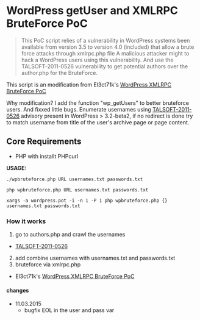 WordPress getUser and XMLRPC BruteForce PoC
===========

> This PoC script relies of a vulnerability in WordPress systems been available from version 3.5 to version 4.0 (included) that allow a brute force attacks through xmlrpc.php file A malicious attacker might to hack a WordPress users using this vulnerability. And use the TALSOFT-2011-0526 vulnerability to get potential authors over the author.php for the BruteForce.

This script is an modification from El3ct71k's [WordPress XMLRPC BruteForce PoC](https://github.com/El3ct71k/WordPress-XMLRPC-BruteForce-PoC)

Why modification? I add the function "wp_getUsers" to better bruteforce users. And fixxed little bugs. Enumerate usernames using [TALSOFT-2011-0526](http://seclists.org/fulldisclosure/2011/May/493) advisory present in WordPress > 3.2-beta2, if no redirect is done try to match username from title of the user's archive page or page content.

## Core Requirements
* PHP with installt PHPcurl

**USAGE:**

`./wpbruteforce.php URL usernames.txt passwords.txt`

`php wpbruteforce.php URL usernames.txt passwords.txt`

`xargs -a wordpress.pot -i -n 1 -P 1 php wpbruteforce.php {} usernames.txt passwords.txt`



### How it works

1. go to authors.php and crawl the usernames
  * [TALSOFT-2011-0526](http://seclists.org/fulldisclosure/2011/May/493)
2. add combine usernames with usernames.txt and passwords.txt
3. bruteforce via xmlrpc.php
  * El3ct71k's [WordPress XMLRPC BruteForce PoC](https://github.com/El3ct71k/WordPress-XMLRPC-BruteForce-PoC)




#### changes
* 11.03.2015
  * bugfix EOL in the user and pass var
